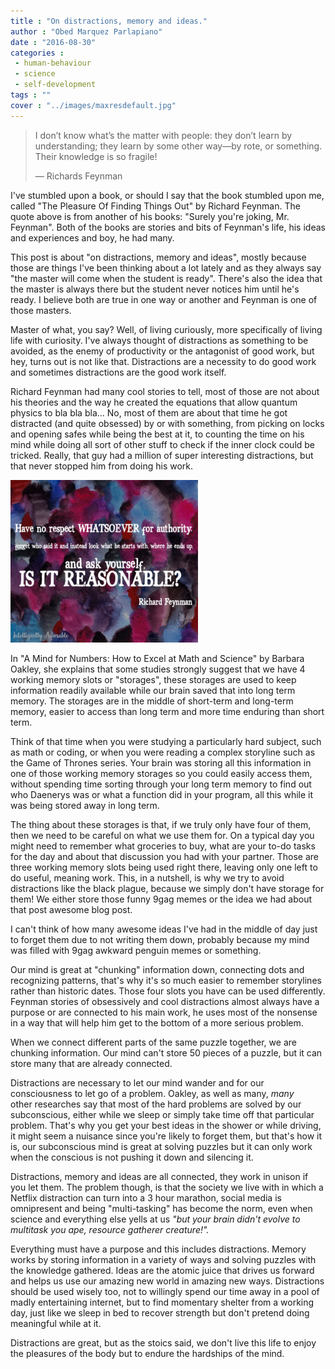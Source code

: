 ```yaml
---
title : "On distractions, memory and ideas."
author : "Obed Marquez Parlapiano"
date : "2016-08-30"
categories : 
 - human-behaviour
 - science
 - self-development
tags : ""
cover : "../images/maxresdefault.jpg"
---
```


> I don’t know what’s the matter with people: they don’t learn by understanding; they learn by some other way—by rote, or something. Their knowledge is so fragile!
> 
> — Richards Feynman

I've stumbled upon a book, or should I say that the book stumbled upon me, called "The Pleasure Of Finding Things Out" by Richard Feynman. The quote above is from another of his books: "Surely you're joking, Mr. Feynman". Both of the books are stories and bits of Feynman's life, his ideas and experiences and boy, he had many.

This post is about "on distractions, memory and ideas", mostly because those are things I've been thinking about a lot lately and as they always say "the master will come when the student is ready". There's also the idea that the master is always there but the student never notices him until he's ready. I believe both are true in one way or another and Feynman is one of those masters.

Master of what, you say? Well, of living curiously, more specifically of living life with curiosity. I've always thought of distractions as something to be avoided, as the enemy of productivity or the antagonist of good work, but hey, turns out is not like that. Distractions are a necessity to do good work and sometimes distractions are the good work itself.

Richard Feynman had many cool stories to tell, most of those are not about his theories and the way he created the equations that allow quantum physics to bla bla bla... No, most of them are about that time he got distracted (and quite obsessed) by or with something, from picking on locks and opening safes while being the best at it, to counting the time on his mind while doing all sort of other stuff to check if the inner clock could be tricked. Really, that guy had a million of super interesting distractions, but that never stopped him from doing his work.

![feynman](../images/feynman-300x260.jpg)

In "A Mind for Numbers: How to Excel at Math and Science" by Barbara Oakley, she explains that some studies strongly suggest that we have 4 working memory slots or "storages", these storages are used to keep information readily available while our brain saved that into long term memory. The storages are in the middle of short-term and long-term memory, easier to access than long term and more time enduring than short term.

Think of that time when you were studying a particularly hard subject, such as math or coding, or when you were reading a complex storyline such as the Game of Thrones series. Your brain was storing all this information in one of those working memory storages so you could easily access them, without spending time sorting through your long term memory to find out who Daenerys was or what a function did in your program, all this while it was being stored away in long term.

The thing about these storages is that, if we truly only have four of them, then we need to be careful on what we use them for. On a typical day you might need to remember what groceries to buy, what are your to-do tasks for the day and about that discussion you had with your partner. Those are three working memory slots being used right there, leaving only one left to do useful, meaning work. This, in a nutshell, is why we try to avoid distractions like the black plague, because we simply don't have storage for them! We either store those funny 9gag memes or the idea we had about that post awesome blog post.

I can't think of how many awesome ideas I've had in the middle of day just to forget them due to not writing them down, probably because my mind was filled with 9gag awkward penguin memes or something.

Our mind is great at "chunking" information down, connecting dots and recognizing patterns, that's why it's so much easier to remember storylines rather than historic dates. Those four slots you have can be used differently. Feynman stories of obsessively and cool distractions almost always have a purpose or are connected to his main work, he uses most of the nonsense in a way that will help him get to the bottom of a more serious problem.

When we connect different parts of the same puzzle together, we are chunking information. Our mind can't store 50 pieces of a puzzle, but it can store many that are already connected.

Distractions are necessary to let our mind wander and for our consciousness to let go of a problem. Oakley, as well as many, _many_ other researches say that most of the hard problems are solved by our subconscious, either while we sleep or simply take time off that particular problem. That's why you get your best ideas in the shower or while driving, it might seem a nuisance since you're likely to forget them, but that's how it is, our subconscious mind is great at solving puzzles but it can only work when the conscious is not pushing it down and silencing it.

Distractions, memory and ideas are all connected, they work in unison if you let them. The problem though, is that the society we live with in which a Netflix distraction can turn into a 3 hour marathon, social media is omnipresent and being "multi-tasking" has become the norm, even when science and everything else yells at us _"but your brain didn't evolve to multitask you ape, resource gatherer creature!"._

Everything must have a purpose and this includes distractions. Memory works by storing information in a variety of ways and solving puzzles with the knowledge gathered. Ideas are the atomic juice that drives us forward and helps us use our amazing new world in amazing new ways. Distractions should be used wisely too, not to willingly spend our time away in a pool of madly entertaining internet, but to find momentary shelter from a working day, just like we sleep in bed to recover strength but don't pretend doing meaningful while at it.

Distractions are great, but as the stoics said, we don't live this life to enjoy the pleasures of the body but to endure the hardships of the mind.
